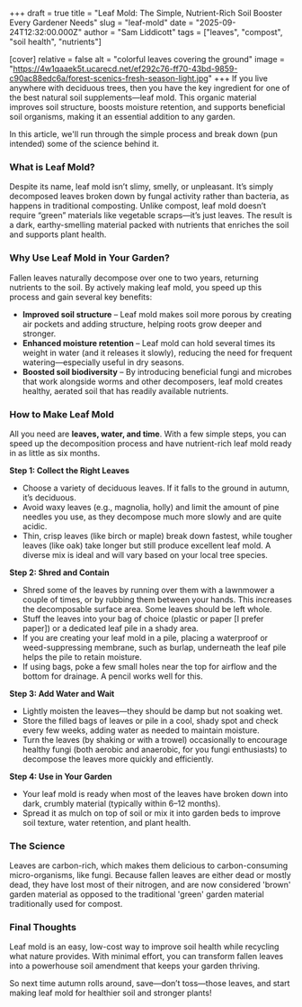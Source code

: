 +++
draft = true
title = "Leaf Mold: The Simple, Nutrient-Rich Soil Booster Every Gardener Needs"
slug = "leaf-mold"
date = "2025-09-24T12:32:00.000Z"
author = "Sam Liddicott"
tags = ["leaves", "compost", "soil health", "nutrients"]

[cover]
relative = false
alt = "colorful leaves covering the ground"
image = "https://4w1qaaek5t.ucarecd.net/ef292c76-ff70-43bd-9859-c90ac88edc6a/forest-scenics-fresh-season-light.jpg"
+++
If you live anywhere with deciduous trees, then you have the key ingredient for one of the best natural soil supplements—leaf mold. This organic material improves soil structure, boosts moisture retention, and supports beneficial soil organisms, making it an essential addition to any garden. 

In this article, we'll run through the simple process and break down (pun intended) some of the science behind it.

### What is Leaf Mold?

Despite its name, leaf mold isn’t slimy, smelly, or unpleasant. It’s simply decomposed leaves broken down by fungal activity rather than bacteria, as happens in traditional composting. Unlike compost, leaf mold doesn’t require “green” materials like vegetable scraps—it’s just leaves. The result is a dark, earthy-smelling material packed with nutrients that enriches the soil and supports plant health.

### Why Use Leaf Mold in Your Garden?

Fallen leaves naturally decompose over one to two years, returning nutrients to the soil. By actively making leaf mold, you speed up this process and gain several key benefits:

* **Improved soil structure** – Leaf mold makes soil more porous by creating air pockets and adding structure, helping roots grow deeper and stronger.
* **Enhanced moisture retention** – Leaf mold can hold several times its weight in water (and it releases it slowly), reducing the need for frequent watering—especially useful in dry seasons.
* **Boosted soil biodiversity** – By introducing beneficial fungi and microbes that work alongside worms and other decomposers, leaf mold creates healthy, aerated soil that has readily available nutrients.

### How to Make Leaf Mold

All you need are **leaves, water, and time**. With a few simple steps, you can speed up the decomposition process and have nutrient-rich leaf mold ready in as little as six months. 

**Step 1: Collect the Right Leaves**

* Choose a variety of deciduous leaves. If it falls to the ground in autumn, it’s deciduous.
* Avoid waxy leaves (e.g., magnolia, holly) and limit the amount of pine needles you use, as they decompose much more slowly and are quite acidic.
* Thin, crisp leaves (like birch or maple) break down fastest, while tougher leaves (like oak) take longer but still produce excellent leaf mold. A diverse mix is ideal and will vary based on your local tree species.

**Step 2: Shred and Contain**

* Shred some of the leaves by running over them with a lawnmower a couple of times, or by rubbing them between your hands. This increases the decomposable surface area. Some leaves should be left whole.
* Stuff the leaves into your bag of choice (plastic or paper \[I prefer paper]) or a dedicated leaf pile in a shady area.
* If you are creating your leaf mold in a pile, placing a waterproof or weed-suppressing membrane, such as burlap, underneath the leaf pile helps the pile to retain moisture.
* If using bags, poke a few small holes near the top for airflow and the bottom for drainage. A pencil works well for this.

**Step 3: Add Water and Wait**

* Lightly moisten the leaves—they should be damp but not soaking wet.
* Store the filled bags of leaves or pile in a cool, shady spot and check every few weeks, adding water as needed to maintain moisture.
* Turn the leaves (by shaking or with a trowel) occasionally to encourage healthy fungi (both aerobic and anaerobic, for you fungi enthusiasts) to decompose the leaves more quickly and efficiently.

**Step 4: Use in Your Garden**

* Your leaf mold is ready when most of the leaves have broken down into dark, crumbly material (typically within 6–12 months).
* Spread it as mulch on top of soil or mix it into garden beds to improve soil texture, water retention, and plant health.

### The Science

Leaves are carbon-rich, which makes them delicious to carbon-consuming micro-organisms, like fungi. Because fallen leaves are either dead or mostly dead, they have lost most of their nitrogen, and are now considered 'brown' garden material as opposed to the traditional 'green' garden material traditionally used for compost. 





### Final Thoughts

Leaf mold is an easy, low-cost way to improve soil health while recycling what nature provides. With minimal effort, you can transform fallen leaves into a powerhouse soil amendment that keeps your garden thriving.

So next time autumn rolls around, save—don’t toss—those leaves, and start making leaf mold for healthier soil and stronger plants!

